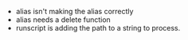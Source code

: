 - alias isn't making the alias correctly
- alias needs a delete function
- runscript is adding the path to a string to process.